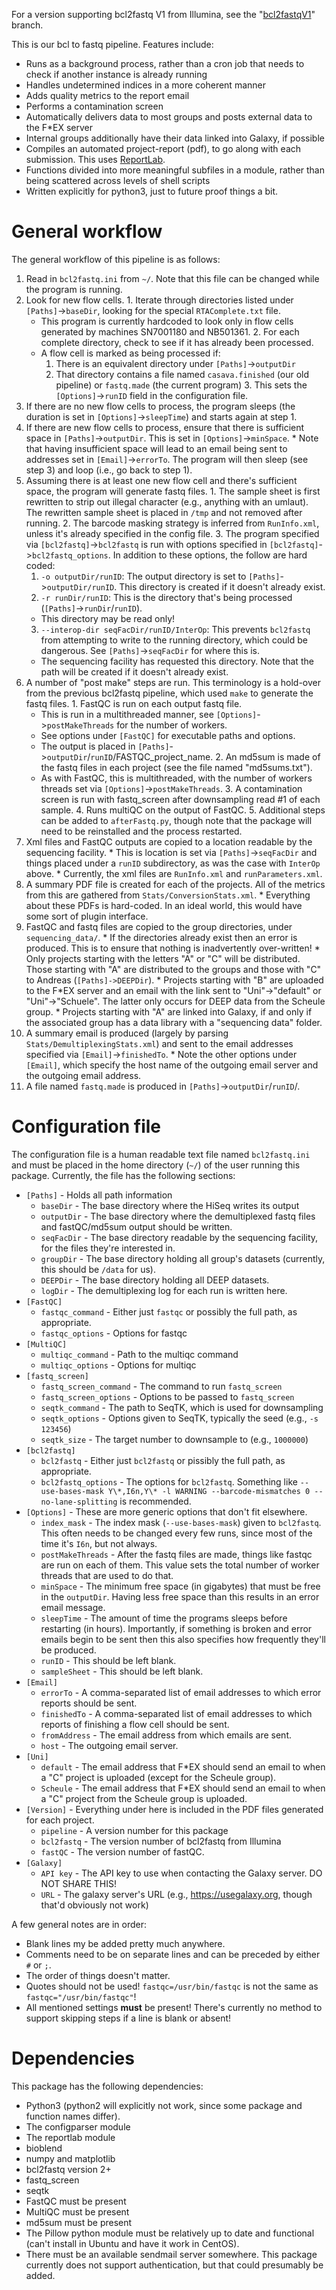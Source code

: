 For a version supporting bcl2fastq V1 from Illumina, see the "[bcl2fastqV1](https://github.com/maxplanck-ie/bcl2fastq_pipeline/tree/bcl2fastqV1)" branch.

This is our bcl to fastq pipeline. Features include:

  * Runs as a background process, rather than a cron job that needs to check if another instance is already running
  * Handles undetermined indices in a more coherent manner
  * Adds quality metrics to the report email
  * Performs a contamination screen
  * Automatically delivers data to most groups and posts external data to the F\*EX server
  * Internal groups additionally have their data linked into Galaxy, if possible
  * Compiles an automated project-report (pdf), to go along with each submission. This uses [ReportLab](https://pypi.python.org/pypi/reportlab).
  * Functions divided into more meaningful subfiles in a module, rather than being scattered across levels of shell scripts
  * Written explicitly for python3, just to future proof things a bit.

General workflow
================
The general workflow of this pipeline is as follows:
  1. Read in `bcl2fastq.ini` from `~/`. Note that this file can be changed while the program is running.
  2. Look for new flow cells.
    1. Iterate through directories listed under `[Paths]`->`baseDir`, looking for the special `RTAComplete.txt` file.
      * This program is currently hardcoded to look only in flow cells generated by machines SN7001180 and NB501361.
    2. For each complete directory, check to see if it has already been processed.
      * A flow cell is marked as being processed if:
        1. There is an equivalent directory under `[Paths]`->`outputDir`
        2. That directory contains a file named `casava.finished` (our old pipeline) or `fastq.made` (the current program)
    3. This sets the `[Options]`->`runID` field in the configuration file.
  3. If there are no new flow cells to process, the program sleeps (the duration is set in `[Options]`->`sleepTime`)  and starts again at step 1.
  4. If there are new flow cells to process, ensure that there is sufficient space in `[Paths]`->`outputDir`. This is set in `[Options]`->`minSpace`.
    * Note that having insufficient space will lead to an email being sent to addresses set in `[Email]`->`errorTo`. The program will then sleep (see step 3) and loop (i.e., go back to step 1).
  5. Assuming there is at least one new flow cell and there's sufficient space, the program will generate fastq files.
    1. The sample sheet is first rewritten to strip out illegal character (e.g., anything with an umlaut). The rewritten sample sheet is placed in `/tmp` and not removed after running.
    2. The barcode masking strategy is inferred from `RunInfo.xml`, unless it's already specified in the config file.
    3. The program specified via `[bcl2fastq]`->`bcl2fastq` is run with options specified in `[bcl2fastq]`->`bcl2fastq_options`. In addition to these options, the follow are hard coded:
      1. `-o outputDir/runID`: The output directory is set to `[Paths]`->`outputDir/runID`. This directory is created if it doesn't already exist.
      2. `-r runDir/runID`: This is the directory that's being processed (`[Paths]`->`runDir`/`runID`).
        * This directory may be read only!
      3. `--interop-dir seqFacDir/runID/InterOp`: This prevents `bcl2fastq` from attempting to write to the running directory, which could be dangerous. See `[Paths]`->`seqFacDir` for where this is.
        * The sequencing facility has requested this directory. Note that the path will be created if it doesn't already exist.
  6. A number of "post make" steps are run. This terminology is a hold-over from the previous bcl2fastq pipeline, which used `make` to generate the fastq files.
    1. FastQC is run on each output fastq file.
      * This is run in a multithreaded manner, see `[Options]`->`postMakeThreads` for the number of workers.
      * See options under `[FastQC]` for executable paths and options.
      * The output is placed in `[Paths]`->`outputDir`/`runID`/FASTQC_project_name.
    2. An md5sum is made of the fastq files in each project (see the file named "md5sums.txt").
      * As with FastQC, this is multithreaded, with the number of workers threads set via `[Options]`->`postMakeThreads`.
    3. A contamination screen is run with fastq_screen after downsampling read #1 of each sample.
    4. Runs multiQC on the output of FastQC.
    5. Additional steps can be added to `afterFastq.py`, though note that the package will need to be reinstalled and the process restarted.
  7. Xml files and FastQC outputs are copied to a location readable by the sequencing facility.
    * This is location is set via `[Paths]`->`seqFacDir` and things placed under a `runID` subdirectory, as was the case with `InterOp` above.
    * Currently, the xml files are `RunInfo.xml` and `runParameters.xml`.
  8. A summary PDF file is created for each of the projects. All of the metrics from this are gathered from `Stats/ConversionStats.xml`.
    * Everything about these PDFs is hard-coded. In an ideal world, this would have some sort of plugin interface.
  9. FastQC and fastq files are copied to the group directories, under `sequencing_data/`.
    * If the directories already exist then an error is produced. This is to ensure that nothing is inadvertently over-written!
    * Only projects starting with the letters "A" or "C" will be distributed. Those starting with "A" are distributed to the groups and those with "C" to Andreas (`[Paths]->DEEPDir`).
    * Projects starting with "B" are uploaded to the F\*EX server and an email with the link sent to "Uni"->"default" or "Uni"->"Schuele". The latter only occurs for DEEP data from the Scheule group.
    * Projects starting with "A" are linked into Galaxy, if and only if the associated group has a data library with a "sequencing data" folder.
  10. A summary email is produced (largely by parsing `Stats/DemultiplexingStats.xml`) and sent to the email addresses specified via `[Email]`->`finishedTo`.
    * Note the other options under `[Email]`, which specify the host name of the outgoing email server and the outgoing email address.
  11. A file named `fastq.made` is produced in `[Paths]`->`outputDir`/`runID`/.

Configuration file
==================
The configuration file is a human readable text file named `bcl2fastq.ini` and must be placed in the home directory (`~/`) of the user running this package. Currently, the file has the following sections:
  * `[Paths]` - Holds all path information
    * `baseDir` - The base directory where the HiSeq writes its output
    * `outputDir` - The base directory where the demultiplexed fastq files and fastQC/md5sum output should be written.
    * `seqFacDir` - The base directory readable by the sequencing facility, for the files they're interested in.
    * `groupDir` - The base directory holding all group's datasets (currently, this should be `/data` for us).
    * `DEEPDir` - The base directory holding all DEEP datasets.
    * `logDir` - The demultiplexing log for each run is written here.
  * `[FastQC]`
    * `fastqc_command` - Either just `fastqc` or possibly the full path, as appropriate.
    * `fastqc_options` - Options for fastqc
  * `[MultiQC]`
    * `multiqc_command` - Path to the multiqc command
    * `multiqc_options` - Options for multiqc
  * `[fastq_screen]`
    * `fastq_screen_command` - The command to run `fastq_screen`
    * `fastq_screen_options` - Options to be passed to `fastq_screen`
    * `seqtk_command` - The path to SeqTK, which is used for downsampling
    * `seqtk_options` - Options given to SeqTK, typically the seed (e.g., `-s 123456`)
    * `seqtk_size` - The target number to downsample to (e.g., `1000000`)
  * `[bcl2fastq]`
    * `bcl2fastq` - Either just `bcl2fastq` or pissibly the full path, as appropriate.
    * `bcl2fastq_options` - The options for `bcl2fastq`. Something like `--use-bases-mask Y\*,I6n,Y\* -l WARNING --barcode-mismatches 0 --no-lane-splitting` is recommended.
  * `[Options]` - These are more generic options that don't fit elsewhere.
    * `index_mask` - The index mask (`--use-bases-mask`) given to `bcl2fastq`. This often needs to be changed every few runs, since most of the time it's `I6n`, but not always.
    * `postMakeThreads` - After the fastq files are made, things like fastqc are run on each of them. This value sets the total number of worker threads that are used to do that.
    * `minSpace` - The minimum free space (in gigabytes) that must be free in the `outputDir`. Having less free space than this results in an error email message.
    * `sleepTime` - The amount of time the programs sleeps before restarting (in hours). Importantly, if something is broken and error emails begin to be sent then this also specifies how frequently they'll be produced.
    * `runID` - This should be left blank.
    * `sampleSheet` - This should be left blank.
  * `[Email]`
    * `errorTo` - A comma-separated list of email addresses to which error reports should be sent.
    * `finishedTo` - A comma-separated list of email addresses to which reports of finishing a flow cell should be sent.
    * `fromAddress` - The email address from which emails are sent.
    * `host` - The outgoing email server.
  * `[Uni]`
    * `default` - The email address that F\*EX should send an email to when a "C" project is uploaded (except for the Scheule group).
    * `Scheule` - The email address that F\*EX should send an email to when a "C" project from the Scheule group is uploaded.
  * `[Version]` - Everything under here is included in the PDF files generated for each project.
    * `pipeline` - A version number for this package
    * `bcl2fastq` - The version number of bcl2fastq from Illumina
    * `fastQC` - The version number of fastQC.
  * `[Galaxy]`
    * `API key` - The API key to use when contacting the Galaxy server. DO NOT SHARE THIS!
    * `URL` - The galaxy server's URL (e.g., https://usegalaxy.org, though that'd obviously not work)

A few general notes are in order:
  * Blank lines my be added pretty much anywhere.
  * Comments need to be on separate lines and can be preceded by either `#` or `;`.
  * The order of things doesn't matter.
  * Quotes should not be used! `fastqc=/usr/bin/fastqc` is not the same as `fastqc="/usr/bin/fastqc"`!
  * All mentioned settings **must** be present! There's currently no method to support skipping steps if a line is blank or absent!

Dependencies
============
This package has the following dependencies:
  * Python3 (python2 will explicitly not work, since some package and function names differ).
  * The configparser module
  * The reportlab module
  * bioblend
  * numpy and matplotlib
  * bcl2fastq version 2+
  * fastq\_screen
  * seqtk
  * FastQC must be present
  * MultiQC must be present
  * md5sum must be present
  * The Pillow python module must be relatively up to date and functional (can't install in Ubuntu and have it work in CentOS).
  * There must be an available sendmail server somewhere. This package currently does not support authentication, but that could presumably be added.
